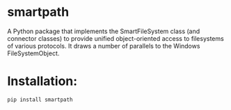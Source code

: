 # smartpath
A Python package that implements the SmartFileSystem class (and connector classes) to provide unified object-oriented access to filesystems of various protocols. It draws a number of parallels to the Windows FileSystemObject.

# Installation:
`pip install smartpath`

